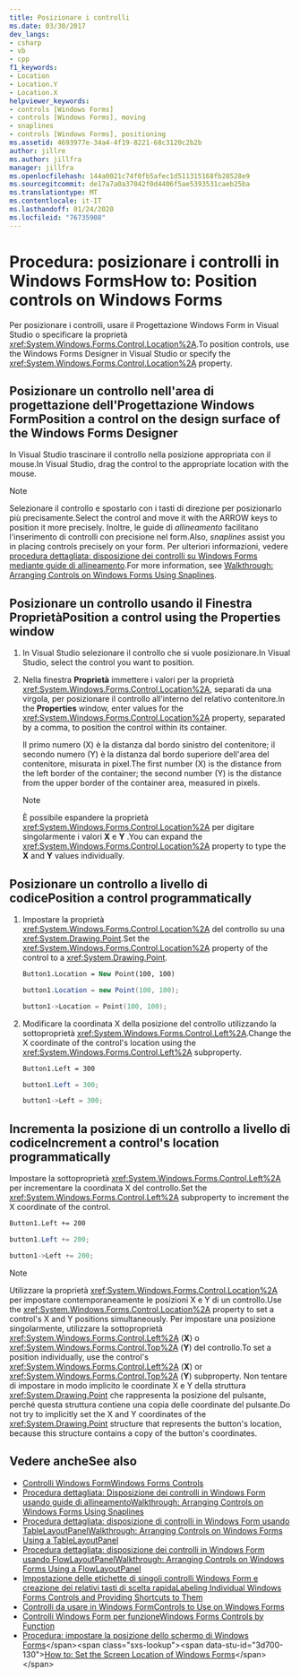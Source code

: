 ```yaml
---
title: Posizionare i controlli
ms.date: 03/30/2017
dev_langs:
- csharp
- vb
- cpp
f1_keywords:
- Location
- Location.Y
- Location.X
helpviewer_keywords:
- controls [Windows Forms]
- controls [Windows Forms], moving
- snaplines
- controls [Windows Forms], positioning
ms.assetid: 4693977e-34a4-4f19-8221-68c3120c2b2b
author: jillre
ms.author: jillfra
manager: jillfra
ms.openlocfilehash: 144a0021c74f0fb5afec1d511315168fb28528e9
ms.sourcegitcommit: de17a7a0a37042f0d4406f5ae5393531caeb25ba
ms.translationtype: MT
ms.contentlocale: it-IT
ms.lasthandoff: 01/24/2020
ms.locfileid: "76735908"
---
```

# <a name="how-to-position-controls-on-windows-forms"></a><span data-ttu-id="3d700-102">Procedura: posizionare i controlli in Windows Forms</span><span class="sxs-lookup"><span data-stu-id="3d700-102">How to: Position controls on Windows Forms</span></span>

<span data-ttu-id="3d700-103">Per posizionare i controlli, usare il Progettazione Windows Form in Visual Studio o specificare la proprietà <xref:System.Windows.Forms.Control.Location%2A>.</span><span class="sxs-lookup"><span data-stu-id="3d700-103">To position controls, use the Windows Forms Designer in Visual Studio or specify the <xref:System.Windows.Forms.Control.Location%2A> property.</span></span>

## <a name="position-a-control-on-the-design-surface-of-the-windows-forms-designer"></a><span data-ttu-id="3d700-104">Posizionare un controllo nell'area di progettazione dell'Progettazione Windows Form</span><span class="sxs-lookup"><span data-stu-id="3d700-104">Position a control on the design surface of the Windows Forms Designer</span></span>

<span data-ttu-id="3d700-105">In Visual Studio trascinare il controllo nella posizione appropriata con il mouse.</span><span class="sxs-lookup"><span data-stu-id="3d700-105">In Visual Studio, drag the control to the appropriate location with the mouse.</span></span>

> [!NOTE]
> <span data-ttu-id="3d700-106">Selezionare il controllo e spostarlo con i tasti di direzione per posizionarlo più precisamente.</span><span class="sxs-lookup"><span data-stu-id="3d700-106">Select the control and move it with the ARROW keys to position it more precisely.</span></span> <span data-ttu-id="3d700-107">Inoltre, le guide di *allineamento* facilitano l'inserimento di controlli con precisione nel form.</span><span class="sxs-lookup"><span data-stu-id="3d700-107">Also, *snaplines* assist you in placing controls precisely on your form.</span></span> <span data-ttu-id="3d700-108">Per ulteriori informazioni, vedere [procedura dettagliata: disposizione dei controlli su Windows Forms mediante guide di allineamento](walkthrough-arranging-controls-on-windows-forms-using-snaplines.md).</span><span class="sxs-lookup"><span data-stu-id="3d700-108">For more information, see [Walkthrough: Arranging Controls on Windows Forms Using Snaplines](walkthrough-arranging-controls-on-windows-forms-using-snaplines.md).</span></span>

## <a name="position-a-control-using-the-properties-window"></a><span data-ttu-id="3d700-109">Posizionare un controllo usando il Finestra Proprietà</span><span class="sxs-lookup"><span data-stu-id="3d700-109">Position a control using the Properties window</span></span>

1. <span data-ttu-id="3d700-110">In Visual Studio selezionare il controllo che si vuole posizionare.</span><span class="sxs-lookup"><span data-stu-id="3d700-110">In Visual Studio, select the control you want to position.</span></span>

2. <span data-ttu-id="3d700-111">Nella finestra **Proprietà** immettere i valori per la proprietà <xref:System.Windows.Forms.Control.Location%2A>, separati da una virgola, per posizionare il controllo all'interno del relativo contenitore.</span><span class="sxs-lookup"><span data-stu-id="3d700-111">In the **Properties** window, enter values for the <xref:System.Windows.Forms.Control.Location%2A> property, separated by a comma, to position the control within its container.</span></span>

   <span data-ttu-id="3d700-112">Il primo numero (X) è la distanza dal bordo sinistro del contenitore; il secondo numero (Y) è la distanza dal bordo superiore dell'area del contenitore, misurata in pixel.</span><span class="sxs-lookup"><span data-stu-id="3d700-112">The first number (X) is the distance from the left border of the container; the second number (Y) is the distance from the upper border of the container area, measured in pixels.</span></span>

   > [!NOTE]
   > <span data-ttu-id="3d700-113">È possibile espandere la proprietà <xref:System.Windows.Forms.Control.Location%2A> per digitare singolarmente i valori **X** e **Y** .</span><span class="sxs-lookup"><span data-stu-id="3d700-113">You can expand the <xref:System.Windows.Forms.Control.Location%2A> property to type the **X** and **Y** values individually.</span></span>

## <a name="position-a-control-programmatically"></a><span data-ttu-id="3d700-114">Posizionare un controllo a livello di codice</span><span class="sxs-lookup"><span data-stu-id="3d700-114">Position a control programmatically</span></span>

1. <span data-ttu-id="3d700-115">Impostare la proprietà <xref:System.Windows.Forms.Control.Location%2A> del controllo su una <xref:System.Drawing.Point>.</span><span class="sxs-lookup"><span data-stu-id="3d700-115">Set the <xref:System.Windows.Forms.Control.Location%2A> property of the control to a <xref:System.Drawing.Point>.</span></span>

    ```vb
    Button1.Location = New Point(100, 100)
    ```

    ```csharp
    button1.Location = new Point(100, 100);
    ```

    ```cpp
    button1->Location = Point(100, 100);
    ```

2. <span data-ttu-id="3d700-116">Modificare la coordinata X della posizione del controllo utilizzando la sottoproprietà <xref:System.Windows.Forms.Control.Left%2A>.</span><span class="sxs-lookup"><span data-stu-id="3d700-116">Change the X coordinate of the control's location using the <xref:System.Windows.Forms.Control.Left%2A> subproperty.</span></span>

    ```vb
    Button1.Left = 300
    ```

    ```csharp
    button1.Left = 300;
    ```

    ```cpp
    button1->Left = 300;
    ```

## <a name="increment-a-controls-location-programmatically"></a><span data-ttu-id="3d700-117">Incrementa la posizione di un controllo a livello di codice</span><span class="sxs-lookup"><span data-stu-id="3d700-117">Increment a control's location programmatically</span></span>

<span data-ttu-id="3d700-118">Impostare la sottoproprietà <xref:System.Windows.Forms.Control.Left%2A> per incrementare la coordinata X del controllo.</span><span class="sxs-lookup"><span data-stu-id="3d700-118">Set the <xref:System.Windows.Forms.Control.Left%2A> subproperty to increment the X coordinate of the control.</span></span>

```vb
Button1.Left += 200
```

```csharp
button1.Left += 200;
```

```cpp
button1->Left += 200;
```

> [!NOTE]
> <span data-ttu-id="3d700-119">Utilizzare la proprietà <xref:System.Windows.Forms.Control.Location%2A> per impostare contemporaneamente le posizioni X e Y di un controllo.</span><span class="sxs-lookup"><span data-stu-id="3d700-119">Use the <xref:System.Windows.Forms.Control.Location%2A> property to set a control's X and Y positions simultaneously.</span></span> <span data-ttu-id="3d700-120">Per impostare una posizione singolarmente, utilizzare la sottoproprietà <xref:System.Windows.Forms.Control.Left%2A> (**X**) o <xref:System.Windows.Forms.Control.Top%2A> (**Y**) del controllo.</span><span class="sxs-lookup"><span data-stu-id="3d700-120">To set a position individually, use the control's <xref:System.Windows.Forms.Control.Left%2A> (**X**) or <xref:System.Windows.Forms.Control.Top%2A> (**Y**) subproperty.</span></span> <span data-ttu-id="3d700-121">Non tentare di impostare in modo implicito le coordinate X e Y della struttura <xref:System.Drawing.Point> che rappresenta la posizione del pulsante, perché questa struttura contiene una copia delle coordinate del pulsante.</span><span class="sxs-lookup"><span data-stu-id="3d700-121">Do not try to implicitly set the X and Y coordinates of the <xref:System.Drawing.Point> structure that represents the button's location, because this structure contains a copy of the button's coordinates.</span></span>

## <a name="see-also"></a><span data-ttu-id="3d700-122">Vedere anche</span><span class="sxs-lookup"><span data-stu-id="3d700-122">See also</span></span>

- [<span data-ttu-id="3d700-123">Controlli Windows Form</span><span class="sxs-lookup"><span data-stu-id="3d700-123">Windows Forms Controls</span></span>](index.md)
- [<span data-ttu-id="3d700-124">Procedura dettagliata: Disposizione dei controlli in Windows Form usando guide di allineamento</span><span class="sxs-lookup"><span data-stu-id="3d700-124">Walkthrough: Arranging Controls on Windows Forms Using Snaplines</span></span>](walkthrough-arranging-controls-on-windows-forms-using-snaplines.md)
- [<span data-ttu-id="3d700-125">Procedura dettagliata: disposizione di controlli in Windows Form usando TableLayoutPanel</span><span class="sxs-lookup"><span data-stu-id="3d700-125">Walkthrough: Arranging Controls on Windows Forms Using a TableLayoutPanel</span></span>](walkthrough-arranging-controls-on-windows-forms-using-a-tablelayoutpanel.md)
- [<span data-ttu-id="3d700-126">Procedura dettagliata: disposizione dei controlli in Windows Form usando FlowLayoutPanel</span><span class="sxs-lookup"><span data-stu-id="3d700-126">Walkthrough: Arranging Controls on Windows Forms Using a FlowLayoutPanel</span></span>](walkthrough-arranging-controls-on-windows-forms-using-a-flowlayoutpanel.md)
- [<span data-ttu-id="3d700-127">Impostazione delle etichette di singoli controlli Windows Form e creazione dei relativi tasti di scelta rapida</span><span class="sxs-lookup"><span data-stu-id="3d700-127">Labeling Individual Windows Forms Controls and Providing Shortcuts to Them</span></span>](labeling-individual-windows-forms-controls-and-providing-shortcuts-to-them.md)
- [<span data-ttu-id="3d700-128">Controlli da usare in Windows Form</span><span class="sxs-lookup"><span data-stu-id="3d700-128">Controls to Use on Windows Forms</span></span>](controls-to-use-on-windows-forms.md)
- [<span data-ttu-id="3d700-129">Controlli Windows Form per funzione</span><span class="sxs-lookup"><span data-stu-id="3d700-129">Windows Forms Controls by Function</span></span>](windows-forms-controls-by-function.md)
- <span data-ttu-id="3d700-130">[Procedura: impostare la posizione dello schermo di Windows Forms](https://docs.microsoft.com/previous-versions/visualstudio/visual-studio-2010/52aha046(v=vs.100))</span><span class="sxs-lookup"><span data-stu-id="3d700-130">[How to: Set the Screen Location of Windows Forms](https://docs.microsoft.com/previous-versions/visualstudio/visual-studio-2010/52aha046(v=vs.100))</span></span>
